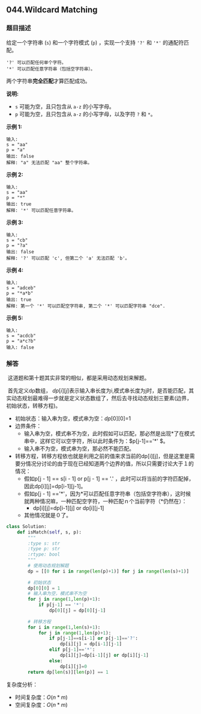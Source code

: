 ## 044.**Wildcard Matching**

### 题目描述

给定一个字符串 (`s`) 和一个字符模式 (`p`) ，实现一个支持 `'?'` 和 `'*'` 的通配符匹配。

```
'?' 可以匹配任何单个字符。
'*' 可以匹配任意字符串（包括空字符串）。
```

两个字符串**完全匹配**才算匹配成功。

**说明:**

- `s` 可能为空，且只包含从 `a-z` 的小写字母。
- `p` 可能为空，且只包含从 `a-z` 的小写字母，以及字符 `?` 和 `*`。

**示例 1:**

```
输入:
s = "aa"
p = "a"
输出: false
解释: "a" 无法匹配 "aa" 整个字符串。
```

**示例 2:**

```
输入:
s = "aa"
p = "*"
输出: true
解释: '*' 可以匹配任意字符串。
```

**示例 3:**

```
输入:
s = "cb"
p = "?a"
输出: false
解释: '?' 可以匹配 'c', 但第二个 'a' 无法匹配 'b'。
```

**示例 4:**

```
输入:
s = "adceb"
p = "*a*b"
输出: true
解释: 第一个 '*' 可以匹配空字符串, 第二个 '*' 可以匹配字符串 "dce".
```

**示例 5:**

```
输入:
s = "acdcb"
p = "a*c?b"
输入: false
```

### 解答

​	这道题和第十题其实非常的相似，都是采用动态规划来解题。

​	首先定义dp数组， $dp[i][j]$表示输入串长度为i,模式串长度为j时，是否能匹配，其实动态规划最难得一步就是定义状态数组了，然后去寻找动态规划三要素(边界，初始状态，转移方程)。

- 初始状态：输入串为空，模式串为空：$dp[0][0]$=1
- 边界条件：
  - 输入串为空，模式串不为空，此时假如可以匹配，那必然是出现\*了在模式串中，这样它可以空字符，所以此时条件为：$p[j-1]=='*' $。
  - 输入串不为空，模式串为空，那必然不能匹配。
- 转移方程，转移方程依也就是利用之前的值来求当前的dp\[i][j]，但是这里是需要分情况分讨论的由于现在已经知道两个边界的值，所以只需要讨论大于１的情况：
  - 假如p[j - 1] == s[i - 1] or p[j - 1] == '.' ，此时可以将当前的字符匹配掉，因此dp\[i][j]=dp\[i-1][j-1]。
  - 假如p[j - 1] =='\*'，因为\*可以匹配任意字符串（包括空字符串），这时候就两种情况嘛，一种匹配空字符，一种匹配ｎ个当前字符（*仍然在）：
    - dp\[i][j]=dp\[i-1][j] or dp\[i][j-1]
  - 其他情况就是０了。

```python
class Solution:
    def isMatch(self, s, p):
        """
        :type s: str
        :type p: str
        :rtype: bool
        """
        # 使用动态规划解题
        dp = [[0 for i in range(len(p)+1)] for j in range(len(s)+1)]
        
        # 初始状态
        dp[0][0] = 1
        # 输入串为空，模式串不为空
        for j in range(1,len(p)+1):
            if p[j-1] == '*':
                dp[0][j] = dp[0][j-1]
        
        # 转移方程
        for i in range(1,len(s)+1):
            for j in range(1,len(p)+1):
                if p[j-1]==s[i-1] or p[j-1]=='?':
                    dp[i][j] = dp[i-1][j-1]
                elif p[j-1]=='*':
                    dp[i][j]=dp[i-1][j] or dp[i][j-1]
                else:
                    dp[i][j]=0
        return dp[len(s)][len(p)] == 1

```

复杂度分析：

- 时间复杂度：$O(n*m)$
- 空间复杂度：$O(n*m)$